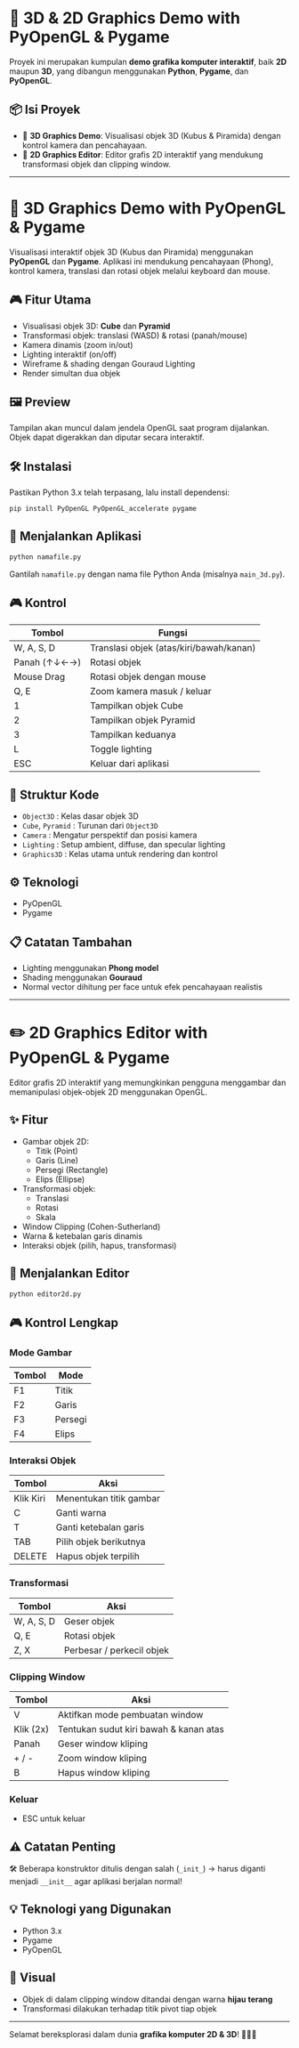 # 🧩 3D & 2D Graphics Demo with PyOpenGL & Pygame

Proyek ini merupakan kumpulan **demo grafika komputer interaktif**, baik **2D** maupun **3D**, yang dibangun menggunakan **Python**, **Pygame**, dan **PyOpenGL**.

## 📦 Isi Proyek

- 🔷 **3D Graphics Demo**: Visualisasi objek 3D (Kubus & Piramida) dengan kontrol kamera dan pencahayaan.
- 🔶 **2D Graphics Editor**: Editor grafis 2D interaktif yang mendukung transformasi objek dan clipping window.

---

# 🎲 3D Graphics Demo with PyOpenGL & Pygame

Visualisasi interaktif objek 3D (Kubus dan Piramida) menggunakan **PyOpenGL** dan **Pygame**. Aplikasi ini mendukung pencahayaan (Phong), kontrol kamera, translasi dan rotasi objek melalui keyboard dan mouse.

## 🎮 Fitur Utama

- Visualisasi objek 3D: **Cube** dan **Pyramid**
- Transformasi objek: translasi (WASD) & rotasi (panah/mouse)
- Kamera dinamis (zoom in/out)
- Lighting interaktif (on/off)
- Wireframe & shading dengan Gouraud Lighting
- Render simultan dua objek

## 🖼️ Preview

Tampilan akan muncul dalam jendela OpenGL saat program dijalankan. Objek dapat digerakkan dan diputar secara interaktif.

## 🛠️ Instalasi

Pastikan Python 3.x telah terpasang, lalu install dependensi:

```bash
pip install PyOpenGL PyOpenGL_accelerate pygame
```

## 🚀 Menjalankan Aplikasi

```bash
python namafile.py
```

Gantilah `namafile.py` dengan nama file Python Anda (misalnya `main_3d.py`).

## 🎮 Kontrol

| Tombol        | Fungsi                                |
|---------------|----------------------------------------|
| W, A, S, D     | Translasi objek (atas/kiri/bawah/kanan) |
| Panah (↑↓←→)   | Rotasi objek                          |
| Mouse Drag     | Rotasi objek dengan mouse             |
| Q, E           | Zoom kamera masuk / keluar            |
| 1              | Tampilkan objek Cube                  |
| 2              | Tampilkan objek Pyramid               |
| 3              | Tampilkan keduanya                   |
| L              | Toggle lighting                       |
| ESC            | Keluar dari aplikasi                  |

## 🧱 Struktur Kode

- `Object3D` : Kelas dasar objek 3D
- `Cube`, `Pyramid` : Turunan dari `Object3D`
- `Camera` : Mengatur perspektif dan posisi kamera
- `Lighting` : Setup ambient, diffuse, dan specular lighting
- `Graphics3D` : Kelas utama untuk rendering dan kontrol

## ⚙️ Teknologi

- PyOpenGL
- Pygame

## 📋 Catatan Tambahan

- Lighting menggunakan **Phong model**
- Shading menggunakan **Gouraud**
- Normal vector dihitung per face untuk efek pencahayaan realistis

---

# ✏️ 2D Graphics Editor with PyOpenGL & Pygame

Editor grafis 2D interaktif yang memungkinkan pengguna menggambar dan memanipulasi objek-objek 2D menggunakan OpenGL.

## ✨ Fitur

- Gambar objek 2D:
  - Titik (Point)
  - Garis (Line)
  - Persegi (Rectangle)
  - Elips (Ellipse)
- Transformasi objek:
  - Translasi
  - Rotasi
  - Skala
- Window Clipping (Cohen-Sutherland)
- Warna & ketebalan garis dinamis
- Interaksi objek (pilih, hapus, transformasi)

## 🚀 Menjalankan Editor

```bash
python editor2d.py
```

## 🎮 Kontrol Lengkap

### Mode Gambar
| Tombol | Mode       |
|--------|------------|
| F1     | Titik      |
| F2     | Garis      |
| F3     | Persegi    |
| F4     | Elips      |

### Interaksi Objek
| Tombol    | Aksi                                |
|-----------|-------------------------------------|
| Klik Kiri | Menentukan titik gambar             |
| C         | Ganti warna                         |
| T         | Ganti ketebalan garis               |
| TAB       | Pilih objek berikutnya              |
| DELETE    | Hapus objek terpilih                |

### Transformasi
| Tombol | Aksi                       |
|--------|----------------------------|
| W, A, S, D | Geser objek             |
| Q, E      | Rotasi objek            |
| Z, X      | Perbesar / perkecil objek |

### Clipping Window
| Tombol      | Aksi                                   |
|-------------|----------------------------------------|
| V           | Aktifkan mode pembuatan window         |
| Klik (2x)   | Tentukan sudut kiri bawah & kanan atas |
| Panah       | Geser window kliping                   |
| + / -       | Zoom window kliping                    |
| B           | Hapus window kliping                   |

### Keluar
- ESC untuk keluar

## ⚠️ Catatan Penting

🛠 Beberapa konstruktor ditulis dengan salah (`_init_`) → harus diganti menjadi `__init__` agar aplikasi berjalan normal!

## 💡 Teknologi yang Digunakan

- Python 3.x
- Pygame
- PyOpenGL

## 🧪 Visual

- Objek di dalam clipping window ditandai dengan warna **hijau terang**
- Transformasi dilakukan terhadap titik pivot tiap objek

---

Selamat bereksplorasi dalam dunia **grafika komputer 2D & 3D**! 🚀🎨🧠
```

